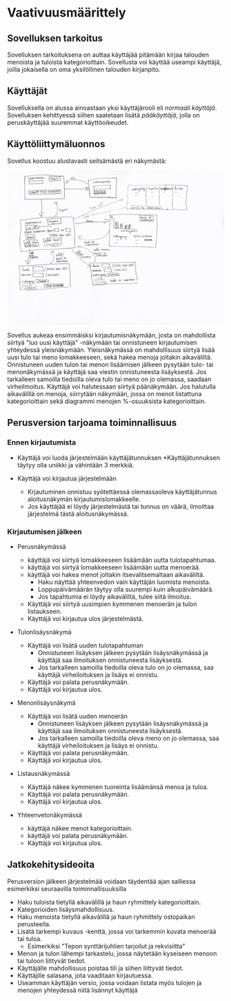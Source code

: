 # Vaativuusmäärittely

## Sovelluksen tarkoitus

Sovelluksen tarkoituksena on auttaa käyttäjää pitämään kirjaa talouden menoista
ja tuloista kategorioittain. Sovellusta voi käyttää useampi käyttäjä, 
joilla jokaisella on oma yksilöllinen talouden kirjanpito.

## Käyttäjät

Sovelluksella on alussa ainoastaan yksi käyttäjärooli eli _normaali käyttäjä_.
Sovelluksen kehittyessä siihen saatetaan lisätä _pääkäyttäjä_, jolla on 
peruskäyttäjää suuremmat käyttöoikeudet.

## Käyttöliittymäluonnos

Sovellus koostuu alustavasti seitsämästä eri näkymästä:

<img src="https://github.com/outisa/ot-harjoitustyo/blob/master/dokumentointi/kuvat/kayttoliittymaluonnos.jpg" width="850">

Sovellus aukeaa ensimmäisksi kirjautumisnäkymään, josta on mahdollista siirtyä
"luo uusi käyttäjä" -näkymään tai onnistuneen kirjautumisen yhteydessä 
yleisnäkymään. Yleisnäkymässä on mahdollisuus siirtyä lisää uusi tulo tai 
meno lomakkeeseen,
 sekä hakea menoja joltakin aikaväliltä. Onnistuneen uuden tulon tai menon lisäämisen jälkeen pysytään tulo- tai menonäkymässä ja käyttäjä saa viestin onnistuneesta lisäyksestä. Jos tarkalleen samoilla tiedoilla oleva tulo tai meno on jo olemassa, saadaan virheilmoitus. Käyttäjä voi halutessaan siirtyä päänäkymään.
 Jos halutulla aikavälillä on menoja, siirrytään näkymään, jossa on  menot listattuna kategorioittain sekä diagrammi
menojen %-osuuksista kategorioittain. 

## Perusversion tarjoama toiminnallisuus

### Ennen kirjautumista

* Käyttäjä voi luoda järjestelmään käyttäjätunnuksen
  *Käyttäjätunnuksen täytyy olla uniikki ja vähintään 3 merkkiä.

* Käyttäjä voi kirjautua järjestelmään
  * Krjautuminen onnistuu syötettäessä olemassaoleva käyttäjätunnus aloitusnäkymän kirjautumislomakkeelle.
  * Jos käyttäjää ei löydy järjestelmästä tai tunnus on väärä, ilmoittaa järjestelmä tästä aloitusnäkymässä.

### Kirjautumisen jälkeen

* Perusnäkymässä

  * käyttäjä voi siirtyä lomakkeeseen lisäämään uutta tulotapahtumaa.
  * käyttäjä voi siirtyä lomakkeeseen lisäämään uutta menoerää.
  * käyttäjä voi hakea menot joltakin itsevalitsemaltaan aikaväliltä.
    * Haku näyttää yhteenvedon vain käyttäjän luomista menoista.
    * Loppupäivämäärän täytyy olla suurempi kuin alkupäivämäärä.
    * Jos tapahtumia ei löydy aikaväliltä, tulee siitä ilmoitus. 
  * Käyttäjä voi siirtyä uusimpien kymmenen menoerän ja tulon listaukseen.
  * Käyttäjä voi kirjautua ulos järjestelmästä.

* Tulonlisäysnäkymä
  * Käyttäjä voi lisätä uuden tulotapahtuman 
    * Onnistuneen lisäyksen jälkeen pysytään lisäysnäkymässä ja käyttäjä saa ilmoituksen onnistuneesta lisäyksestä.
    * Jos tarkalleen samoilla tiedoilla oleva tulo on jo olemassa, saa käyttäjä virheiloituksen ja lisäys ei onnistu.
  * Käyttäjä voi palata perusnäkymään.
  * Käyttäjä voi kirjautua ulos.
  
* Menonlisäysnäkymä  
  * Käyttäjä voi lisätä uuden menoerän
    * Onnistuneen lisäyksen jälkeen pysytään lisäysnäkymässä ja käyttäjä saa ilmoituksen onnistuneesta lisäyksestä.
    * Jos tarkalleen samoilla tiedoilla oleva meno on jo olemassa, saa käyttäjä virheiloituksen ja lisäys ei onnistu.
  * Käyttäjä voi palata perusnäkymään.
  * Käyttäjä voi kirjautua ulos.

* Listausnäkymässä 
  * Käyttäjä näkee kymmenen tuoreinta lisäämänsä menoa ja tuloa.
  * Käyttäjä voi palata perusnäkymään.
  * Käyttäjä voi kirjautua ulos.
  
* Yhteenvetonäkymässä
  * käyttäjä näkee menot kategorioittain.
  * käyttäjä voi palata perusnäkymään.
  * Käyttäjä voi kirjautua ulos.


## Jatkokehitysideoita

Perusversion jälkeen järjestelmää voidaan täydentää ajan salliessa esimerkiksi seuraavilla toiminnallisuuksilla
 * Haku tuloista tietyllä aikavälillä ja haun ryhmittely kategorioittain.
 * Kategorioiden lisäysmahdollisuus.
 * Haku menoista tietyllä aikavälillä ja haun ryhmittely ostopaikan perusteella.
 * Lisätä tarkempi kuvaus -kenttä, jossa voi tarkemmin kuvata menoerää tai tuloa.
    * Esimerkiksi "Tepon synttärijuhlien tarjoilut ja rekvisiitta"
 * Menon ja tulon lähempi tarkastelu, jossa näytetään kyseiseen menoon tai tuloon liittyvät tiedot.
 * Käyttäjälle mahdollisuus poistaa tili ja siihen liittyvät tiedot. 
 * Käyttäjille salasana, jota vaaditaan kirjautuessa.
 * Useamman käyttäjän versio, jossa voidaan listata myös tulojen ja menojen yhteydessä niitä lisännyt käyttäjä
